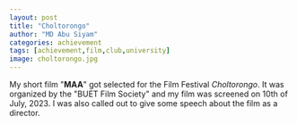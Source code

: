 ```yaml
---
layout: post
title: "Choltorongo"
author: "MD Abu Siyam"
categories: achievement
tags: [achievement,film,club,university]
image: choltorongo.jpg
---
```


My short film "**MAA**" got selected for the Film Festival *Choltorongo*. It was organized by the "BUET Film Society" and my film was screened on 10th of July, 2023. I was also called out to give some speech about the film as a director.

